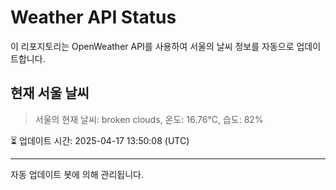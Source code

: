 
# Weather API Status

이 리포지토리는 OpenWeather API를 사용하여 서울의 날씨 정보를 자동으로 업데이트합니다.

## 현재 서울 날씨
> 서울의 현재 날씨: broken clouds, 온도: 16.76°C, 습도: 82%

⏳ 업데이트 시간: 2025-04-17 13:50:08 (UTC)

---
자동 업데이트 봇에 의해 관리됩니다.
